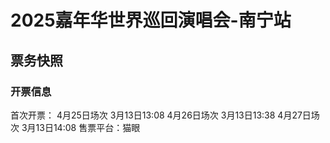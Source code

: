 # 2025嘉年华世界巡回演唱会-南宁站

## 票务快照
### 开票信息
首次开票：
    4月25日场次 3月13日13:08
    4月26日场次 3月13日13:38
    4月27日场次 3月13日14:08
售票平台：猫眼
